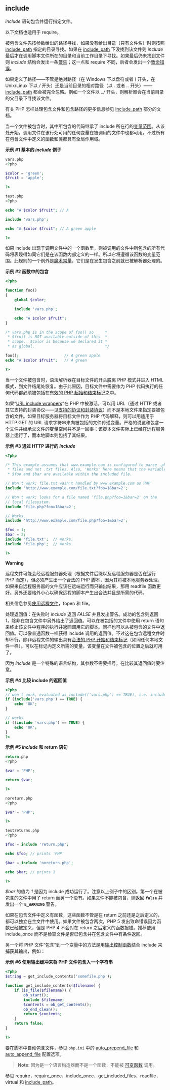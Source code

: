 <span class="function">include</span>
-------------------------------------

*include* 语句包含并运行指定文件。

以下文档也适用于 <span class="function">require</span>。

被包含文件先按参数给出的路径寻找，如果没有给出目录（只有文件名）时则按照
<a href="/ini/core.html#ini.include-path" class="link">include_path</a>
指定的目录寻找。如果在
<a href="/ini/core.html#ini.include-path" class="link">include_path</a>
下没找到该文件则 *include*
最后才在调用脚本文件所在的目录和当前工作目录下寻找。如果最后仍未找到文件则
*include* 结构会发出一条<a href="" class="link">警告</a>；这一点和 <span
class="function">require</span>
不同，后者会发出一个<a href="" class="link">致命错误</a>。

如果定义了路径——不管是绝对路径（在 Windows 下以盘符或者 *\\* 开头，在
Unix/Linux 下以 */* 开头）还是当前目录的相对路径（以 *.* 或者 *..*
开头）——<a href="/ini/core.html#ini.include-path" class="link">include_path</a>
都会被完全忽略。例如一个文件以 *../*
开头，则解析器会在当前目录的父目录下寻找该文件。

有关 PHP 怎样处理包含文件和包含路径的更多信息参见
<a href="/ini/core.html#ini.include-path" class="link">include_path</a>
部分的文档。

当一个文件被包含时，其中所包含的代码继承了 include
所在行的<a href="/language/variables/scope.html" class="link">变量范围</a>。从该处开始，调用文件在该行处可用的任何变量在被调用的文件中也都可用。不过所有在包含文件中定义的函数和类都具有全局作用域。

**示例 \#1 基本的 *include* 例子**

``` php
vars.php
<?php

$color = 'green';
$fruit = 'apple';

?>

test.php
<?php

echo "A $color $fruit"; // A

include 'vars.php';

echo "A $color $fruit"; // A green apple

?>
```

如果 include
出现于调用文件中的一个函数里，则被调用的文件中所包含的所有代码将表现得如同它们是在该函数内部定义的一样。所以它将遵循该函数的变量范围。此规则的一个例外是<a href="/language/constants/predefined.html" class="link">魔术常量</a>，它们是在发生包含之前就已被解析器处理的。

**示例 \#2 函数中的包含**

``` php
<?php

function foo()
{
    global $color;

    include 'vars.php';

    echo "A $color $fruit";
}

/* vars.php is in the scope of foo() so     *
 * $fruit is NOT available outside of this  *
 * scope.  $color is because we declared it *
 * as global.                               */

foo();                    // A green apple
echo "A $color $fruit";   // A green

?>
```

当一个文件被包含时，语法解析器在目标文件的开头脱离 PHP 模式并进入 HTML
模式，到文件结尾处恢复。由于此原因，目标文件中需要作为 PHP
代码执行的任何代码都必须被包括在<a href="/language/basic-syntax/phpmode.html" class="link">有效的 PHP 起始和结束标记</a>之中。

如果“<a href="/filesystem/setup.html#" class="link">URL include wrappers</a>”在
PHP 中被激活，可以用 URL（通过 HTTP
或者其它支持的封装协议——见<a href="/wrappers.html" class="xref">支持的协议和封装协议</a>）而不是本地文件来指定要被包含的文件。如果目标服务器将目标文件作为
PHP 代码解释，则可以用适用于 HTTP GET 的 URL
请求字符串来向被包括的文件传递变量。严格的说这和包含一个文件并继承父文件的变量空间并不是一回事；该脚本文件实际上已经在远程服务器上运行了，而本地脚本则包括了其结果。

**示例 \#3 通过 HTTP 进行的 *include***

``` php
<?php

/* This example assumes that www.example.com is configured to parse .php *
 * files and not .txt files. Also, 'Works' here means that the variables *
 * $foo and $bar are available within the included file.                 */

// Won't work; file.txt wasn't handled by www.example.com as PHP
include 'http://www.example.com/file.txt?foo=1&bar=2';

// Won't work; looks for a file named 'file.php?foo=1&bar=2' on the
// local filesystem.
include 'file.php?foo=1&bar=2';

// Works.
include 'http://www.example.com/file.php?foo=1&bar=2';

$foo = 1;
$bar = 2;
include 'file.txt';  // Works.
include 'file.php';  // Works.

?>
```

**Warning**

远程文件可能会经远程服务器处理（根据文件后缀以及远程服务器是否在运行 PHP
而定），但必须产生出一个合法的 PHP
脚本，因为其将被本地服务器处理。如果来自远程服务器的文件应该在远端运行而只输出结果，那用
<span class="function">readfile</span>
函数更好。另外还要格外小心以确保远程的脚本产生出合法并且是所需的代码。

相关信息参见<a href="/features/remote-files.html" class="link">使用远程文件</a>，<span
class="function">fopen</span> 和 <span class="function">file</span>。

处理返回值：在失败时 *include* 返回 *FALSE*
并且发出警告。成功的包含则返回
*1*，除非在包含文件中另外给出了返回值。可以在被包括的文件中使用 <span
class="function">return</span>
语句来终止该文件中程序的执行并返回调用它的脚本。同样也可以从被包含的文件中返回值。可以像普通函数一样获得
include
调用的返回值。不过这在包含远程文件时却不行，除非远程文件的输出具有<a href="/language/basic-syntax/phpmode.html" class="link">合法的 PHP 开始和结束标记</a>（如同任何本地文件一样）。可以在标记内定义所需的变量，该变量在文件被包含的位置之后就可用了。

因为 *include*
是一个特殊的语言结构，其参数不需要括号。在比较其返回值时要注意。

**示例 \#4 比较 include 的返回值**

``` php
<?php
// won't work, evaluated as include(('vars.php') == TRUE), i.e. include('')
if (include('vars.php') == TRUE) {
    echo 'OK';
}

// works
if ((include 'vars.php') == TRUE) {
    echo 'OK';
}
?>
```

**示例 \#5 *include* 和 <span class="function">return</span> 语句**

``` php
return.php
<?php

$var = 'PHP';

return $var;

?>

noreturn.php
<?php

$var = 'PHP';

?>

testreturns.php
<?php

$foo = include 'return.php';

echo $foo; // prints 'PHP'

$bar = include 'noreturn.php';

echo $bar; // prints 1

?>
```

*$bar* 的值为 *1* 是因为 include
成功运行了。注意以上例子中的区别。第一个在被包含的文件中用了 <span
class="function">return</span> 而另一个没有。如果文件不能被包含，则返回
**`false`** 并发出一个 **`E_WARNING`** 警告。

如果在包含文件中定义有函数，这些函数不管是在 <span
class="function">return</span>
之前还是之后定义的，都可以独立在主文件中使用。如果文件被包含两次，PHP 5
发出致命错误因为函数已经被定义，但是 PHP 4 不会对在 <span
class="function">return</span> 之后定义的函数报错。推荐使用 <span
class="function">include\_once</span>
而不是检查文件是否已包含并在包含文件中有条件返回。

另一个将 PHP
文件“包含”到一个变量中的方法是用<a href="/ref/outcontrol.html" class="link">输出控制函数</a>结合
<span class="function">include</span> 来捕获其输出，例如：

**示例 \#6 使用输出缓冲来将 PHP 文件包含入一个字符串**

``` php
<?php
$string = get_include_contents('somefile.php');

function get_include_contents($filename) {
    if (is_file($filename)) {
        ob_start();
        include $filename;
        $contents = ob_get_contents();
        ob_end_clean();
        return $contents;
    }
    return false;
}

?>
```

要在脚本中自动包含文件，参见 `php.ini` 中的
<a href="/ini/core.html#ini.auto-prepend-file" class="link">auto_prepend_file</a>
和
<a href="/ini/core.html#ini.auto-append-file" class="link">auto_append_file</a>
配置选项。

> **Note**: <span
> class="simpara">因为是一个语言构造器而不是一个函数，不能被
> <a href="/functions/variable-functions.html" class="link">可变函数</a>
> 调用。 </span>

参见 <span class="function">require</span>，<span
class="function">require\_once</span>，<span
class="function">include\_once</span>，<span
class="function">get\_included\_files</span>，<span
class="function">readfile</span>，<span class="function">virtual</span>
和
<a href="/ini/core.html#ini.include-path" class="link">include_path</a>。
